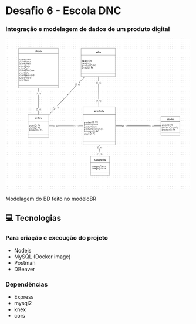 # Desafio 6 - Escola DNC

### Integração e modelagem de dados de um produto digital

<div>
  <img src="./public/modeloBD.png" alt="" />
  <p>Modelagem do BD feito no modeloBR</p>
</div>

## 💻 Tecnologias 
### Para criação e execução do projeto
- Nodejs
- MySQL (Docker image)
- Postman
- DBeaver

### Dependências 
- Express
- mysql2
- knex
- cors


